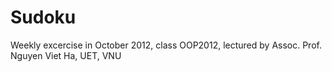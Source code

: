 Sudoku
======

Weekly excercise in October 2012, class OOP2012, lectured by  Assoc. Prof. Nguyen Viet Ha, UET, VNU